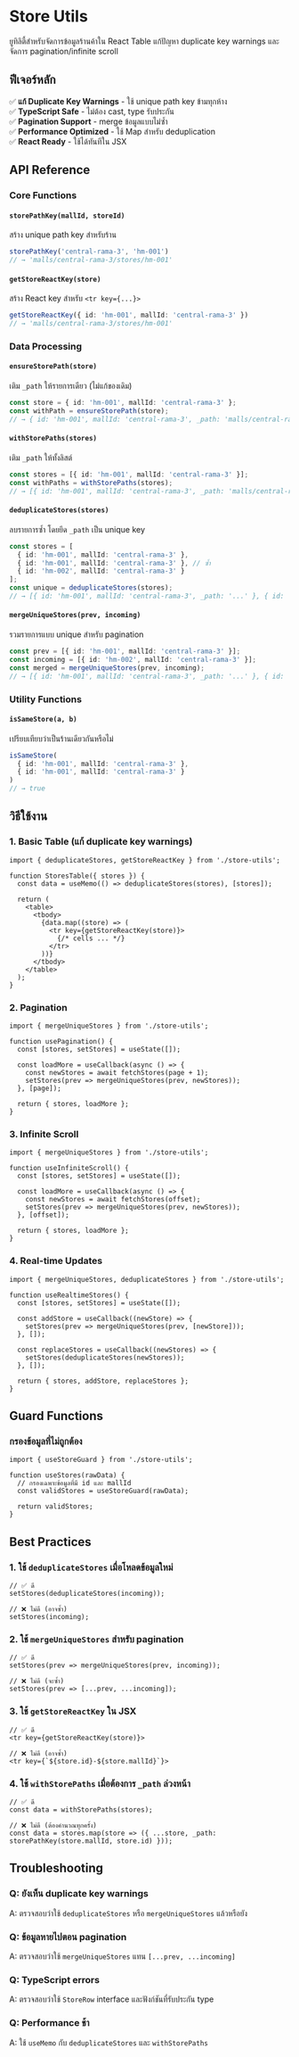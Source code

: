 # Store Utils

ยูทิลิตี้สำหรับจัดการข้อมูลร้านค้าใน React Table แก้ปัญหา duplicate key warnings และจัดการ pagination/infinite scroll

## ฟีเจอร์หลัก

✅ **แก้ Duplicate Key Warnings** - ใช้ unique path key ข้ามทุกห้าง  
✅ **TypeScript Safe** - ไม่ต้อง cast, type รับประกัน  
✅ **Pagination Support** - merge ข้อมูลแบบไม่ซ้ำ  
✅ **Performance Optimized** - ใช้ Map สำหรับ deduplication  
✅ **React Ready** - ใช้ได้ทันทีใน JSX  

## API Reference

### Core Functions

#### `storePathKey(mallId, storeId)`
สร้าง unique path key สำหรับร้าน
```typescript
storePathKey('central-rama-3', 'hm-001')
// → 'malls/central-rama-3/stores/hm-001'
```

#### `getStoreReactKey(store)`
สร้าง React key สำหรับ `<tr key={...}>`
```typescript
getStoreReactKey({ id: 'hm-001', mallId: 'central-rama-3' })
// → 'malls/central-rama-3/stores/hm-001'
```

### Data Processing

#### `ensureStorePath(store)`
เติม `_path` ให้รายการเดียว (ไม่แก้ของเดิม)
```typescript
const store = { id: 'hm-001', mallId: 'central-rama-3' };
const withPath = ensureStorePath(store);
// → { id: 'hm-001', mallId: 'central-rama-3', _path: 'malls/central-rama-3/stores/hm-001' }
```

#### `withStorePaths(stores)`
เติม `_path` ให้ทั้งลิสต์
```typescript
const stores = [{ id: 'hm-001', mallId: 'central-rama-3' }];
const withPaths = withStorePaths(stores);
// → [{ id: 'hm-001', mallId: 'central-rama-3', _path: 'malls/central-rama-3/stores/hm-001' }]
```

#### `deduplicateStores(stores)`
ลบรายการซ้ำ โดยยึด `_path` เป็น unique key
```typescript
const stores = [
  { id: 'hm-001', mallId: 'central-rama-3' },
  { id: 'hm-001', mallId: 'central-rama-3' }, // ซ้ำ
  { id: 'hm-002', mallId: 'central-rama-3' }
];
const unique = deduplicateStores(stores);
// → [{ id: 'hm-001', mallId: 'central-rama-3', _path: '...' }, { id: 'hm-002', mallId: 'central-rama-3', _path: '...' }]
```

#### `mergeUniqueStores(prev, incoming)`
รวมรายการแบบ unique สำหรับ pagination
```typescript
const prev = [{ id: 'hm-001', mallId: 'central-rama-3' }];
const incoming = [{ id: 'hm-002', mallId: 'central-rama-3' }];
const merged = mergeUniqueStores(prev, incoming);
// → [{ id: 'hm-001', mallId: 'central-rama-3', _path: '...' }, { id: 'hm-002', mallId: 'central-rama-3', _path: '...' }]
```

### Utility Functions

#### `isSameStore(a, b)`
เปรียบเทียบว่าเป็นร้านเดียวกันหรือไม่
```typescript
isSameStore(
  { id: 'hm-001', mallId: 'central-rama-3' },
  { id: 'hm-001', mallId: 'central-rama-3' }
)
// → true
```

## วิธีใช้งาน

### 1. Basic Table (แก้ duplicate key warnings)

```tsx
import { deduplicateStores, getStoreReactKey } from './store-utils';

function StoresTable({ stores }) {
  const data = useMemo(() => deduplicateStores(stores), [stores]);

  return (
    <table>
      <tbody>
        {data.map((store) => (
          <tr key={getStoreReactKey(store)}>
            {/* cells ... */}
          </tr>
        ))}
      </tbody>
    </table>
  );
}
```

### 2. Pagination

```tsx
import { mergeUniqueStores } from './store-utils';

function usePagination() {
  const [stores, setStores] = useState([]);

  const loadMore = useCallback(async () => {
    const newStores = await fetchStores(page + 1);
    setStores(prev => mergeUniqueStores(prev, newStores));
  }, [page]);

  return { stores, loadMore };
}
```

### 3. Infinite Scroll

```tsx
import { mergeUniqueStores } from './store-utils';

function useInfiniteScroll() {
  const [stores, setStores] = useState([]);

  const loadMore = useCallback(async () => {
    const newStores = await fetchStores(offset);
    setStores(prev => mergeUniqueStores(prev, newStores));
  }, [offset]);

  return { stores, loadMore };
}
```

### 4. Real-time Updates

```tsx
import { mergeUniqueStores, deduplicateStores } from './store-utils';

function useRealtimeStores() {
  const [stores, setStores] = useState([]);

  const addStore = useCallback((newStore) => {
    setStores(prev => mergeUniqueStores(prev, [newStore]));
  }, []);

  const replaceStores = useCallback((newStores) => {
    setStores(deduplicateStores(newStores));
  }, []);

  return { stores, addStore, replaceStores };
}
```

## Guard Functions

### กรองข้อมูลที่ไม่ถูกต้อง

```tsx
import { useStoreGuard } from './store-utils';

function useStores(rawData) {
  // กรองเฉพาะข้อมูลที่มี id และ mallId
  const validStores = useStoreGuard(rawData);
  
  return validStores;
}
```

## Best Practices

### 1. ใช้ `deduplicateStores` เมื่อโหลดข้อมูลใหม่
```tsx
// ✅ ดี
setStores(deduplicateStores(incoming));

// ❌ ไม่ดี (อาจซ้ำ)
setStores(incoming);
```

### 2. ใช้ `mergeUniqueStores` สำหรับ pagination
```tsx
// ✅ ดี
setStores(prev => mergeUniqueStores(prev, incoming));

// ❌ ไม่ดี (จะซ้ำ)
setStores(prev => [...prev, ...incoming]);
```

### 3. ใช้ `getStoreReactKey` ใน JSX
```tsx
// ✅ ดี
<tr key={getStoreReactKey(store)}>

// ❌ ไม่ดี (อาจซ้ำ)
<tr key={`${store.id}-${store.mallId}`}>
```

### 4. ใช้ `withStorePaths` เมื่อต้องการ `_path` ล่วงหน้า
```tsx
// ✅ ดี
const data = withStorePaths(stores);

// ❌ ไม่ดี (ต้องคำนวณทุกครั้ง)
const data = stores.map(store => ({ ...store, _path: storePathKey(store.mallId, store.id) }));
```

## Troubleshooting

### Q: ยังเห็น duplicate key warnings
A: ตรวจสอบว่าใช้ `deduplicateStores` หรือ `mergeUniqueStores` แล้วหรือยัง

### Q: ข้อมูลหายไปตอน pagination
A: ตรวจสอบว่าใช้ `mergeUniqueStores` แทน `[...prev, ...incoming]`

### Q: TypeScript errors
A: ตรวจสอบว่าใช้ `StoreRow` interface และฟังก์ชันที่รับประกัน type

### Q: Performance ช้า
A: ใช้ `useMemo` กับ `deduplicateStores` และ `withStorePaths`
